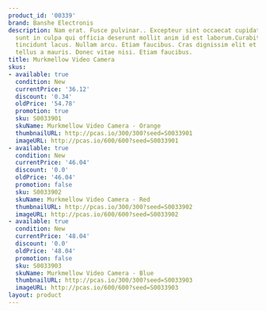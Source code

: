 ```yaml
---
product_id: '00339'
brand: Banshe Electronis
description: Nam erat. Fusce pulvinar.. Excepteur sint occaecat cupidatat non proident,
  sunt in culpa qui officia deserunt mollit anim id est laborum.Curabitur pretium
  tincidunt lacus. Nullam arcu. Etiam faucibus. Cras dignissim elit et augue. In convallis
  tellus a mauris. Donec vitae nisi. Etiam faucibus.
title: Murkmellow Video Camera
skus:
- available: true
  condition: New
  currentPrice: '36.12'
  discount: '0.34'
  oldPrice: '54.78'
  promotion: true
  sku: S0033901
  skuName: Murkmellow Video Camera - Orange
  thumbnailURL: http://pcas.io/300/300?seed=S0033901
  imageURL: http://pcas.io/600/600?seed=S0033901
- available: true
  condition: New
  currentPrice: '46.04'
  discount: '0.0'
  oldPrice: '46.04'
  promotion: false
  sku: S0033902
  skuName: Murkmellow Video Camera - Red
  thumbnailURL: http://pcas.io/300/300?seed=S0033902
  imageURL: http://pcas.io/600/600?seed=S0033902
- available: true
  condition: New
  currentPrice: '48.04'
  discount: '0.0'
  oldPrice: '48.04'
  promotion: false
  sku: S0033903
  skuName: Murkmellow Video Camera - Blue
  thumbnailURL: http://pcas.io/300/300?seed=S0033903
  imageURL: http://pcas.io/600/600?seed=S0033903
layout: product
---
```

